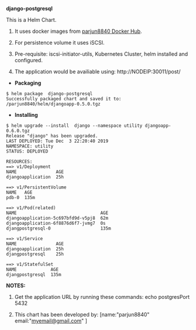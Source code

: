**django-postgresql**

This is a Helm Chart. 
1. It uses docker images from [parjun8840 Docker Hub](https://hub.docker.com/u/parjun8840).

2. For persistence volume it uses iSCSI.

3. Pre-requisite: iscsi-initiator-utils, Kubernetes Cluster, helm installed and configured.

4. The application would be availiable using: http://NODEIP:30011/post/

- **Packaging**
```
$ helm package  django-postgresql
Successfully packaged chart and saved it to: /parjun8840/helm/djangoapp-0.5.0.tgz
```

- **Installing**
```
$ helm upgrade --install  django --namespace utility djangoapp-0.6.0.tgz
Release "django" has been upgraded.
LAST DEPLOYED: Tue Dec  3 22:20:40 2019
NAMESPACE: utility
STATUS: DEPLOYED

RESOURCES:
==> v1/Deployment
NAME               AGE
djangoapplication  25h

==> v1/PersistentVolume
NAME   AGE
pdb-0  135m

==> v1/Pod(related)
NAME                                AGE
djangoapplication-5c697bfd9d-v5pj8  62m
djangoapplication-6f8876d6f7-jvmg7  0s
djangpostgresql-0                   135m

==> v1/Service
NAME               AGE
djangoapplication  25h
djangpostgresql    25h

==> v1/StatefulSet
NAME             AGE
djangpostgresql  135m
```

**NOTES:**
1. Get the application URL by running these commands:
  echo postgresPort 5432

2. This chart has been developed by:
[name:"parjun8840" email:"myemail@gmail.com" ]
